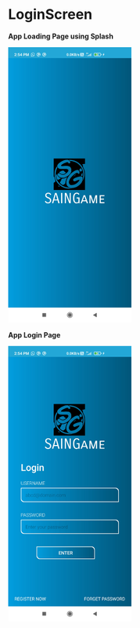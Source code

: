 # LoginScreen

**App Loading Page using Splash**

<img src="img/app_loading.jpg" width="50%">

**App Login Page**

<img src="img/app_login_page.jpg" width="50%">
